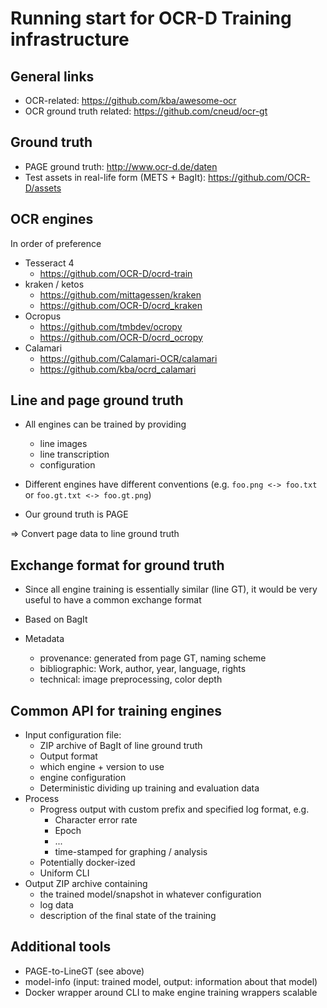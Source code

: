 # Running start for OCR-D Training infrastructure

## General links

* OCR-related: https://github.com/kba/awesome-ocr
* OCR ground truth related: https://github.com/cneud/ocr-gt

## Ground truth

* PAGE ground truth: http://www.ocr-d.de/daten
* Test assets in real-life form (METS + BagIt): https://github.com/OCR-D/assets

## OCR engines

In order of preference

* Tesseract 4
  * https://github.com/OCR-D/ocrd-train 
* kraken / ketos
  * https://github.com/mittagessen/kraken
  * https://github.com/OCR-D/ocrd_kraken
* Ocropus
  * https://github.com/tmbdev/ocropy
  * https://github.com/OCR-D/ocrd_ocropy
* Calamari
  * https://github.com/Calamari-OCR/calamari
  * https://github.com/kba/ocrd_calamari

## Line and page ground truth

* All engines can be trained by providing
  * line images
  * line transcription
  * configuration

* Different engines have different conventions (e.g. `foo.png <-> foo.txt` or `foo.gt.txt <-> foo.gt.png`)

* Our ground truth is PAGE

=> Convert page data to line ground truth

## Exchange format for ground truth

* Since all engine training is essentially similar (line GT), it would be very useful to have a common exchange format

* Based on BagIt

* Metadata
  * provenance: generated from page GT, naming scheme
  * bibliographic: Work, author, year, language, rights
  * technical: image preprocessing, color depth

## Common API for training engines

* Input configuration file:
    * ZIP archive of BagIt of line ground truth
    * Output format
    * which engine + version to use
    * engine configuration
    * Deterministic dividing up training and evaluation data
* Process
  * Progress output with custom prefix and specified log format, e.g.
    * Character error rate
    * Epoch
    * ...
    * time-stamped for graphing / analysis
  * Potentially docker-ized
  * Uniform CLI
* Output ZIP archive containing
  * the trained model/snapshot in whatever configuration
  * log data
  * description of the final state of the training

## Additional tools

* PAGE-to-LineGT (see above)
* model-info (input: trained model, output: information about that model)
* Docker wrapper around CLI to make engine training wrappers scalable
